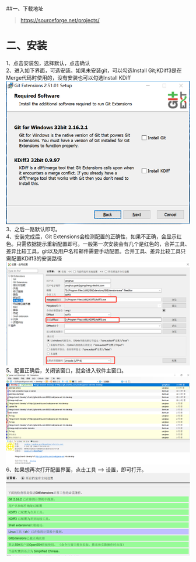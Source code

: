 ##一、下载地址
  >https://sourceforge.net/projects/


# 二、安装
  >  
  1、点击安装包，选择默认，点击确认  
  2、进入如下界面，可选安装。如果未安装git，可以勾选Install Git;KDiff3是在Merge代码时使用的，没有安装也可以勾选Install KDiff  
  ![avator](./img/1.jpg)  
  3、之后一路默认即可。  
  4、安装完成后，Git Extensions会检测配置的正确性，如果不正确，会显示红色。只需依据提示重新配置即可。一般第一次安装会有几个是红色的，合并工具、差异比较工具，git以及用户名和邮件需要手动配置。合并工具、差异比较工具只需配置KDiff3的安装路径  
  ![avator](./img/2.jpg)  
  5、配置正确后，关闭该窗口，就会进入软件主窗口。  
  ![avator](./img/6.jpg)  
  6、如果想再次打开配置界面，点击工具 --> 设置，即可打开。  
  ![avator](./img/3.jpg)  


